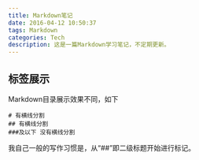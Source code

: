 ```yaml
---
title: Markdown笔记
date: 2016-04-12 10:50:37
tags: Markdown
categories: Tech
description: 这是一篇Markdown学习笔记，不定期更新。
---
```

## 标签展示
  Markdown目录展示效果不同，如下
  ```
  # 有横线分割
  ## 有横线分割
  ###及以下 没有横线分割 
  ```
  我自己一般的写作习惯是，从“##”即二级标题开始进行标记。